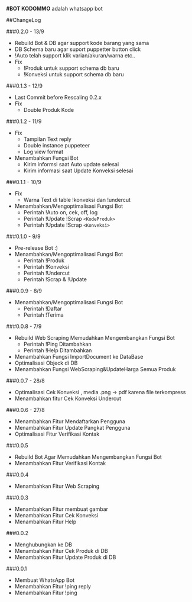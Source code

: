 **#BOT KODOMMO**
adalah whatsapp bot

##ChangeLog

###0.2.0 - 13/9

- Rebuild Bot & DB agar support kode barang yang sama
- DB Schema baru agar suport puppetter button click
- !Auto telah support klik varian/akuran/warna etc..
- Fix
  - !Produk untuk support schema db baru
  - !Konveksi untuk support schema db baru

###0.1.3 - 12/9

- Last Commit before Rescaling 0.2.x
- Fix
  - Double Produk Kode

###0.1.2 - 11/9

- Fix
  - Tampilan Text reply
  - Double instance puppeteer
  - Log view format
- Menambahkan Fungsi Bot
  - Kirim informsi saat Auto update selesai
  - Kirim informasi saat Update Konveksi selesai

###0.1.1 - 10/9

- Fix
  - Warna Text di table !konveksi dan !undercut
- Menambahkan/Mengoptimalisasi Fungsi Bot
  - Perintah !Auto on, cek, off, log
  - Perintah !Update !Scrap `<KodeProduk>`
  - Perintah !Update !Scrap `<Konveksi>`

###0.1.0 - 9/9

- Pre-release Bot :)
- Menambahkan/Mengoptimalisasi Fungsi Bot
  - Perintah !Produk
  - Perintah !Konveksi
  - Perintah !Undercut
  - Perintah !Scrap & !Update

###0.0.9 - 8/9

- Menambahkan/Mengoptimalisasi Fungsi Bot
  - Perintah !Daftar
  - Perintah !Terima

###0.0.8 - 7/9

- Rebuild Web Scraping Memudahkan Mengembangkan Fungsi Bot
  - Perintah !Ping Ditambahkan
  - Perintah !Help Ditambahkan
- Menambahkan Fungsi ImportDocument ke DataBase
- Optimalisasi Objeck di DB
- Menambahkan Fungsi WebScraping&UpdateHarga Semua Produk

###0.0.7 - 28/8

- Optimalisasi Cek Konveksi , media .png -> pdf karena file terkompress
- Menambahkan fitur Cek Konveksi Undercut

###0.0.6 - 27/8

- Menambahkan Fitur Mendaftarkan Pengguna
- Menambahkan Fitur Update Pangkat Pengguna
- Optimalisasi Fitur Verifikasi Kontak

###0.0.5

- Rebuild Bot Agar Memudahkan Mengembangkan Fungsi Bot
- Menambahkan Fitur Verifikasi Kontak

###0.0.4

- Menambahkan Fitur Web Scraping

###0.0.3

- Menambahkan Fitur membuat gambar
- Menambahkan Fitur Cek Konveksi
- Menambahkan Fitur Help

###0.0.2

- Menghubungkan ke DB
- Menambahkan Fitur Cek Produk di DB
- Menambahkan Fitur Update Produk di DB

###0.0.1

- Membuat WhatsApp Bot
- Menambahkan Fitur !ping reply
- Menambahkan Fitur !ping
